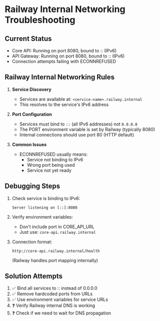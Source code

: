 # Railway Internal Networking Troubleshooting

## Current Status
- Core API: Running on port 8080, bound to :: (IPv6)
- API Gateway: Running on port 8080, bound to :: (IPv6)
- Connection attempts failing with ECONNREFUSED

## Railway Internal Networking Rules

1. **Service Discovery**
   - Services are available at: `<service-name>.railway.internal`
   - This resolves to the service's IPv6 address

2. **Port Configuration**
   - Services must bind to `::` (all IPv6 addresses) not `0.0.0.0`
   - The PORT environment variable is set by Railway (typically 8080)
   - Internal connections should use port 80 (HTTP default)

3. **Common Issues**
   - ECONNREFUSED usually means:
     - Service not binding to IPv6
     - Wrong port being used
     - Service not yet ready

## Debugging Steps

1. Check service is binding to IPv6:
   ```
   Server listening on [::]:8080
   ```

2. Verify environment variables:
   - Don't include port in CORE_API_URL
   - Just use: `core-api.railway.internal`

3. Connection format:
   ```
   http://core-api.railway.internal/health
   ```
   (Railway handles port mapping internally)

## Solution Attempts

1. ✅ Bind all services to :: instead of 0.0.0.0
2. ✅ Remove hardcoded ports from URLs
3. ✅ Use environment variables for service URLs
4. ❓ Verify Railway internal DNS is working
5. ❓ Check if we need to wait for DNS propagation
